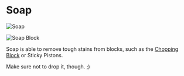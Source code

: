 # Soap

![Soap](item:betterwithmods:soap)

![Soap Block](block:betterwithmods:soap_block)

Soap is able to remove tough stains from blocks, such as the [Chopping Block](../blocks/chopping_block.md) or Sticky Pistons.

Make sure not to drop it, though. ;)